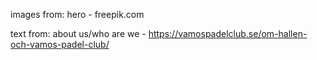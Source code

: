 images from:
hero - freepik.com





text from:
about us/who are we - https://vamospadelclub.se/om-hallen-och-vamos-padel-club/